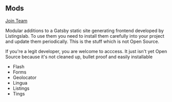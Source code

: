 ## Mods

[Join Team](https://github.com/orgs/listingslab-software/teams/software-engineering)

Modular additions to a Gatsby static site generating frontend developed by Listingslab. To use them you need to install them carefully into your project and update them periodically. This is the stuff which is not Open Source. 

If you're a legit developer, you are welcome to acccess. It just isn't yet Open Source because it's not cleaned up, bullet proof and easily installable

- Flash
- Forms
- Geolocator
- Lingua
- Listings
- Tings

